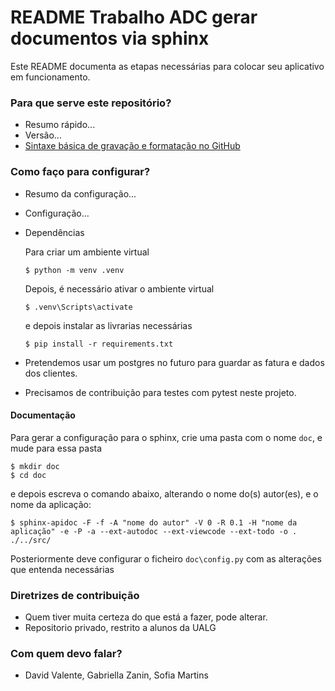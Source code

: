 # README Trabalho ADC gerar documentos via sphinx

Este README documenta as etapas necessárias para colocar seu aplicativo em funcionamento.

### Para que serve este repositório?

* Resumo rápido...
* Versão...
* [Sintaxe básica de gravação e formatação no GitHub](https://docs.github.com/pt/get-started/writing-on-github/getting-started-with-writing-and-formatting-on-github/basic-writing-and-formatting-syntax)

### Como faço para configurar?

* Resumo da configuração...
* Configuração...
* Dependências

    Para criar um ambiente virtual

    ```
    $ python -m venv .venv
	```
	
	Depois, é necessário ativar o ambiente virtual
	
	```
    $ .venv\Scripts\activate
    ```

    e depois instalar as livrarias necessárias

    ```
    $ pip install -r requirements.txt
    ```

* Pretendemos usar um postgres no futuro para guardar as fatura e dados dos clientes.
* Precisamos de contribuição para testes com pytest neste projeto.

#### Documentação

Para gerar a configuração para o sphinx, crie uma pasta com o nome `doc`, e mude para essa pasta

```
$ mkdir doc
$ cd doc
```

e depois escreva o comando abaixo, alterando o nome do(s) autor(es), e o nome da aplicação:

```
$ sphinx-apidoc -F -f -A "nome do autor" -V 0 -R 0.1 -H "nome da aplicação" -e -P -a --ext-autodoc --ext-viewcode --ext-todo -o . ./../src/
```

Posteriormente deve configurar o ficheiro `doc\config.py` com as alterações que entenda necessárias

### Diretrizes de contribuição

* Quem tiver muita certeza do que está a fazer, pode alterar.
* Repositorio privado, restrito a alunos da UALG

### Com quem devo falar?

* David Valente, Gabriella Zanin, Sofia Martins
